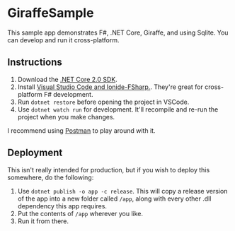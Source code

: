 # GiraffeSample

This sample app demonstrates F#, .NET Core, Giraffe, and using Sqlite. You can develop and run it cross-platform.

## Instructions

1. Download the [.NET Core 2.0 SDK](https://www.microsoft.com/net/core).
2. Install [Visual Studio Code and Ionide-FSharp.](https://docs.microsoft.com/en-us/dotnet/fsharp/get-started/get-started-vscode).  They're great for cross-platform F# development.
3. Run `dotnet restore` before opening the project in VSCode.
4. Use `dotnet watch run` for development.  It'll recompile and re-run the project when you make changes.

I recommend using [Postman](https://www.getpostman.com/) to play around with it.

## Deployment

This isn't really intended for production, but if you wish to deploy this somewhere, do the following:

1. Use `dotnet publish -o app -c release`.  This will copy a release version of the app into a new folder called `/app`, along with every other .dll dependency this app requires.
2. Put the contents of `/app` wherever you like.
3. Run it from there.
